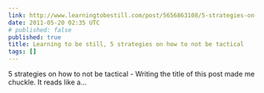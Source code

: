 ```yaml
---
link: http://www.learningtobestill.com/post/5656863108/5-strategies-on-how-to-not-be-tactical
date: 2011-05-20 02:35 UTC
# published: false
published: true
title: Learning to be still, 5 strategies on how to not be tactical
tags: []
---
```


5 strategies on how to not be tactical - Writing the title of this post made me chuckle. It reads like a...
